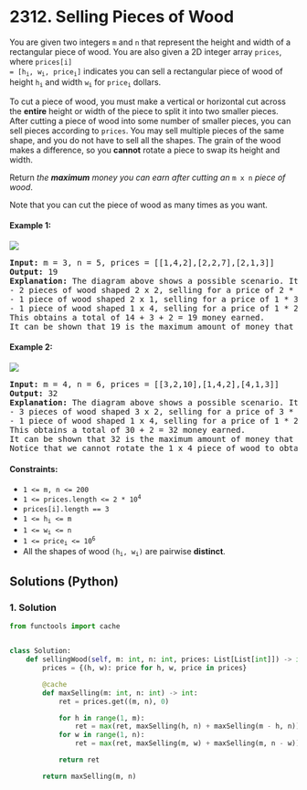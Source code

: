 # 2312. Selling Pieces of Wood
You are given two integers `m` and `n` that represent the height and width of a rectangular piece of wood. You are also given a 2D integer array `prices`, where <code>prices[i] = [h<sub>i</sub>, w<sub>i</sub>, price<sub>i</sub>]</code> indicates you can sell a rectangular piece of wood of height <code>h<sub>i</sub></code> and width <code>w<sub>i</sub></code> for <code>price<sub>i</sub></code> dollars.

To cut a piece of wood, you must make a vertical or horizontal cut across the **entire** height or width of the piece to split it into two smaller pieces. After cutting a piece of wood into some number of smaller pieces, you can sell pieces according to `prices`. You may sell multiple pieces of the same shape, and you do not have to sell all the shapes. The grain of the wood makes a difference, so you **cannot** rotate a piece to swap its height and width.

Return *the **maximum** money you can earn after cutting an* `m x n` *piece of wood*.

Note that you can cut the piece of wood as many times as you want.

#### Example 1:
![](https://assets.leetcode.com/uploads/2022/04/27/ex1.png)
<pre>
<strong>Input:</strong> m = 3, n = 5, prices = [[1,4,2],[2,2,7],[2,1,3]]
<strong>Output:</strong> 19
<strong>Explanation:</strong> The diagram above shows a possible scenario. It consists of:
- 2 pieces of wood shaped 2 x 2, selling for a price of 2 * 7 = 14.
- 1 piece of wood shaped 2 x 1, selling for a price of 1 * 3 = 3.
- 1 piece of wood shaped 1 x 4, selling for a price of 1 * 2 = 2.
This obtains a total of 14 + 3 + 2 = 19 money earned.
It can be shown that 19 is the maximum amount of money that can be earned.
</pre>

#### Example 2:
![](https://assets.leetcode.com/uploads/2022/04/27/ex2new.png)
<pre>
<strong>Input:</strong> m = 4, n = 6, prices = [[3,2,10],[1,4,2],[4,1,3]]
<strong>Output:</strong> 32
<strong>Explanation:</strong> The diagram above shows a possible scenario. It consists of:
- 3 pieces of wood shaped 3 x 2, selling for a price of 3 * 10 = 30.
- 1 piece of wood shaped 1 x 4, selling for a price of 1 * 2 = 2.
This obtains a total of 30 + 2 = 32 money earned.
It can be shown that 32 is the maximum amount of money that can be earned.
Notice that we cannot rotate the 1 x 4 piece of wood to obtain a 4 x 1 piece of wood.
</pre>

#### Constraints:
* `1 <= m, n <= 200`
* <code>1 <= prices.length <= 2 * 10<sup>4</sup></code>
* `prices[i].length == 3`
* <code>1 <= h<sub>i</sub> <= m</code>
* <code>1 <= w<sub>i</sub> <= n</code>
* <code>1 <= price<sub>i</sub> <= 10<sup>6</sup></code>
* All the shapes of wood <code>(h<sub>i</sub>, w<sub>i</sub>)</code> are pairwise **distinct**.

## Solutions (Python)

### 1. Solution
```Python
from functools import cache


class Solution:
    def sellingWood(self, m: int, n: int, prices: List[List[int]]) -> int:
        prices = {(h, w): price for h, w, price in prices}

        @cache
        def maxSelling(m: int, n: int) -> int:
            ret = prices.get((m, n), 0)

            for h in range(1, m):
                ret = max(ret, maxSelling(h, n) + maxSelling(m - h, n))
            for w in range(1, n):
                ret = max(ret, maxSelling(m, w) + maxSelling(m, n - w))

            return ret

        return maxSelling(m, n)
```
